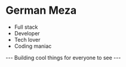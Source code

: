 # German Meza
* Full stack
* Developer
* Tech lover
* Coding maniac

--- Building cool things for everyone to see ---

